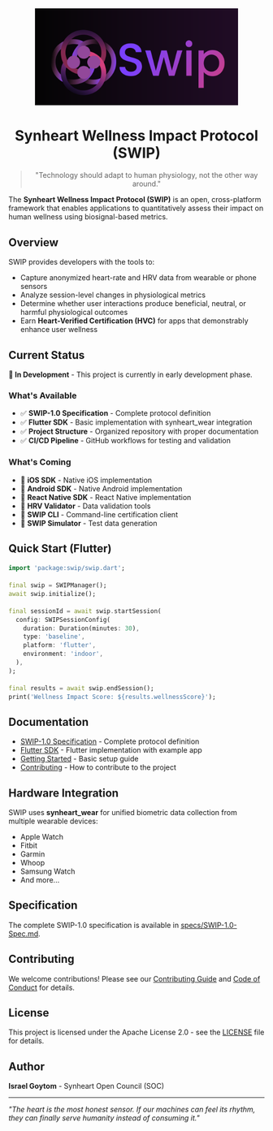 <div align="center">
  <img src="./public/swip-logo-readme.png" alt="SWIP Protocol" width="400" />
  
  # Synheart Wellness Impact Protocol (SWIP)
  
  > "Technology should adapt to human physiology, not the other way around."
</div>

The **Synheart Wellness Impact Protocol (SWIP)** is an open, cross-platform framework that enables applications to quantitatively assess their impact on human wellness using biosignal-based metrics.

## Overview

SWIP provides developers with the tools to:
- Capture anonymized heart-rate and HRV data from wearable or phone sensors
- Analyze session-level changes in physiological metrics
- Determine whether user interactions produce beneficial, neutral, or harmful physiological outcomes
- Earn **Heart-Verified Certification (HVC)** for apps that demonstrably enhance user wellness

## Current Status

**🚧 In Development** - This project is currently in early development phase.

### What's Available
- ✅ **SWIP-1.0 Specification** - Complete protocol definition
- ✅ **Flutter SDK** - Basic implementation with synheart_wear integration
- ✅ **Project Structure** - Organized repository with proper documentation
- ✅ **CI/CD Pipeline** - GitHub workflows for testing and validation

### What's Coming
- 🔄 **iOS SDK** - Native iOS implementation
- 🔄 **Android SDK** - Native Android implementation  
- 🔄 **React Native SDK** - React Native implementation
- 🔄 **HRV Validator** - Data validation tools
- 🔄 **SWIP CLI** - Command-line certification client
- 🔄 **SWIP Simulator** - Test data generation

## Quick Start (Flutter)

```dart
import 'package:swip/swip.dart';

final swip = SWIPManager();
await swip.initialize();

final sessionId = await swip.startSession(
  config: SWIPSessionConfig(
    duration: Duration(minutes: 30),
    type: 'baseline',
    platform: 'flutter',
    environment: 'indoor',
  ),
);

final results = await swip.endSession();
print('Wellness Impact Score: ${results.wellnessScore}');
```

## Documentation

- [SWIP-1.0 Specification](specs/SWIP-1.0-Spec.md) - Complete protocol definition
- [Flutter SDK](sdks/flutter/) - Flutter implementation with example app
- [Getting Started](docs/getting-started.md) - Basic setup guide
- [Contributing](CONTRIBUTING.md) - How to contribute to the project

## Hardware Integration

SWIP uses **synheart_wear** for unified biometric data collection from multiple wearable devices:
- Apple Watch
- Fitbit
- Garmin
- Whoop
- Samsung Watch
- And more...

## Specification

The complete SWIP-1.0 specification is available in [specs/SWIP-1.0-Spec.md](specs/SWIP-1.0-Spec.md).

## Contributing

We welcome contributions! Please see our [Contributing Guide](CONTRIBUTING.md) and [Code of Conduct](CODE_OF_CONDUCT.md) for details.

## License

This project is licensed under the Apache License 2.0 - see the [LICENSE](LICENSE) file for details.

## Author

**Israel Goytom** - Synheart Open Council (SOC)

---

*"The heart is the most honest sensor. If our machines can feel its rhythm, they can finally serve humanity instead of consuming it."*
